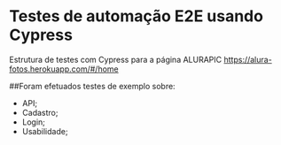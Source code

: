 # Testes de automação E2E usando Cypress

Estrutura de testes com Cypress para a página ALURAPIC 
https://alura-fotos.herokuapp.com/#/home

##Foram efetuados testes de exemplo sobre:
- API;
- Cadastro;
- Login;
- Usabilidade;
